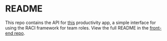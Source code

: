 # README

This repo contains the API for [this](https://raci.team) productivity app, a simple interface for using the RACI framework for team roles. View the full README in the [front-end repo](https://github.com/bridgetrosefitz/raci).
